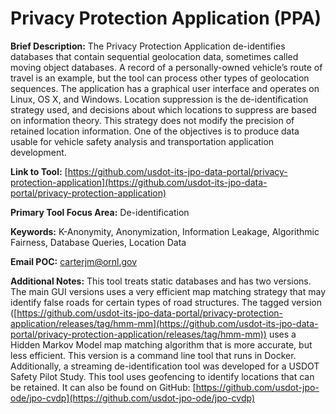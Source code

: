 # Privacy Protection Application (PPA)          

**Brief Description:** The Privacy Protection Application de-identifies databases that contain sequential geolocation data, sometimes called moving object databases. A record of a personally-owned vehicle’s route of travel is an example, but the tool can process other types of geolocation sequences. The application has a graphical user interface and operates on Linux, OS X, and Windows. Location suppression is the de-identification strategy used, and decisions about which locations to suppress are based on information theory. This strategy does not modify the precision of retained location information. One of the objectives is to produce data usable for vehicle safety analysis and transportation application development. 

**Link to Tool:** [https://github.com/usdot-its-jpo-data-portal/privacy-protection-application](https://github.com/usdot-its-jpo-data-portal/privacy-protection-application) 

**Primary Tool Focus Area:** De-identification

**Keywords:** K-Anonymity, Anonymization, Information Leakage, Algorithmic Fairness, Database Queries, Location Data

**Email POC:** carterjm@ornl.gov 

**Additional Notes:** This tool treats static databases and has two versions.  The main GUI versions uses a very efficient map matching strategy that may identify false roads for certain types of road structures.  The tagged version ([https://github.com/usdot-its-jpo-data-portal/privacy-protection-application/releases/tag/hmm-mm](https://github.com/usdot-its-jpo-data-portal/privacy-protection-application/releases/tag/hmm-mm)) uses a Hidden Markov Model map matching algorithm that is more accurate, but less efficient. This version is a command line tool that runs in Docker. Additionally, a streaming de-identification tool was developed for a USDOT Safety Pilot Study. This tool uses geofencing to identify locations that can be retained. It can also be found on GitHub: [https://github.com/usdot-jpo-ode/jpo-cvdp](https://github.com/usdot-jpo-ode/jpo-cvdp)
